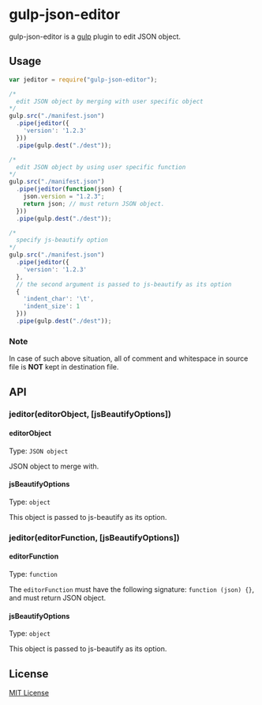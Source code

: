 # gulp-json-editor

gulp-json-editor is a [gulp](https://github.com/wearefractal/gulp) plugin to edit JSON object.

## Usage
```javascript
var jeditor = require("gulp-json-editor");

/*
  edit JSON object by merging with user specific object
*/
gulp.src("./manifest.json")
  .pipe(jeditor({
    'version': '1.2.3'
  }))
  .pipe(gulp.dest("./dest"));

/*
  edit JSON object by using user specific function
*/
gulp.src("./manifest.json")
  .pipe(jeditor(function(json) {
    json.version = "1.2.3";
    return json; // must return JSON object.
  }))
  .pipe(gulp.dest("./dest"));

/*
  specify js-beautify option
*/
gulp.src("./manifest.json")
  .pipe(jeditor({
    'version': '1.2.3'
  },
  // the second argument is passed to js-beautify as its option
  {
    'indent_char': '\t',
    'indent_size': 1
  }))
  .pipe(gulp.dest("./dest"));
```

### Note
In case of such above situation, all of comment and whitespace in source file is **NOT** kept in destination file.

## API
### jeditor(editorObject, [jsBeautifyOptions])
#### editorObject
Type: `JSON object`

JSON object to merge with.

#### jsBeautifyOptions
Type: `object`

This object is passed to js-beautify as its option.

### jeditor(editorFunction, [jsBeautifyOptions])
#### editorFunction
Type: `function`

The `editorFunction` must have the following signature: `function (json) {}`, and must return JSON object.

#### jsBeautifyOptions
Type: `object`

This object is passed to js-beautify as its option.

## License
[MIT License](http://en.wikipedia.org/wiki/MIT_License)